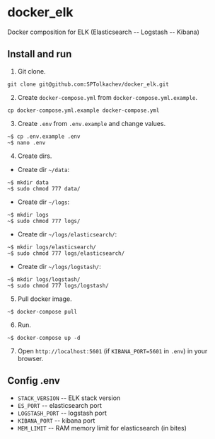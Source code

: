 # docker_elk
Docker composition for ELK (Elasticsearch -- Logstash -- Kibana)

## Install and run
1. Git clone.
```shell
git clone git@github.com:SPTolkachev/docker_elk.git
```

2. Create `docker-compose.yml` from `docker-compose.yml.example`.
```shell
cp docker-compose.yml.example docker-compose.yml
```

3. Create `.env` from `.env.example` and change values.
```shell
~$ cp .env.example .env
~$ nano .env
```

4. Create dirs.
- Create dir `~/data`:
```shell
~$ mkdir data
~$ sudo chmod 777 data/
```

- Create dir `~/logs`:
```shell
~$ mkdir logs
~$ sudo chmod 777 logs/
```

- Create dir `~/logs/elasticsearch/`:
```shell
~$ mkdir logs/elasticsearch/
~$ sudo chmod 777 logs/elasticsearch/
```

- Create dir `~/logs/logstash/`:
```shell
~$ mkdir logs/logstash/
~$ sudo chmod 777 logs/logstash/
```

5. Pull docker image.
```shell
~$ docker-compose pull
```

6. Run.
```
~$ docker-compose up -d
```

7. Open `http://localhost:5601` (if `KIBANA_PORT=5601` in `.env`) in your browser.


## Config .env
- `STACK_VERSION` -- ELK stack version
- `ES_PORT` -- elasticsearch port
- `LOGSTASH_PORT` -- logstash port
- `KIBANA_PORT` -- kibana port
- `MEM_LIMIT` -- RAM memory limit for elasticsearch (in bites)
